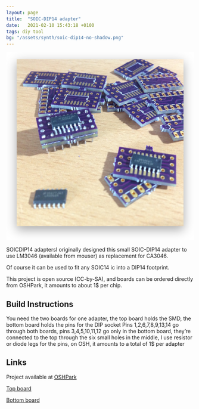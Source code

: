 ```yaml
---
layout: page
title:  "SOIC-DIP14 adapter"
date:   2021-02-10 15:43:18 +0100
tags: diy tool
bg: "/assets/synth/soic-dip14-no-shadow.png"
---
```

![A few adapters](/assets/synth/soic-dip14.png)

SOICDIP14 adaptersI originally designed this small SOIC-DIP14 adapter to use LM3046 (available from mouser) as replacement for CA3046.

Of course it can be used to fit any SOIC14 ic into a DIP14 footprint.

This project is open source (CC-by-SA), and boards can be ordered directly from OSHPark, it amounts to about 1$ per chip.

## Build Instructions

You need the two boards for one adapter, the top board holds the SMD, the bottom board holds the pins for the DIP socket
Pins 1,2,6,7,8,9,13,14 go through both boards, pins 3,4,5,10,11,12 go only in the bottom board, they’re connected to the top through the six small holes in the middle, I use resistor or diode legs for the pins, on OSH, it amounts to a total of 1$ per adapter

## Links

Project available at [OSHPark](https://oshpark.com/)

[Top board](https://oshpark.com/projects/FCXaXJ2k)

[Bottom board](https://oshpark.com/projects/wA9obdOT)
